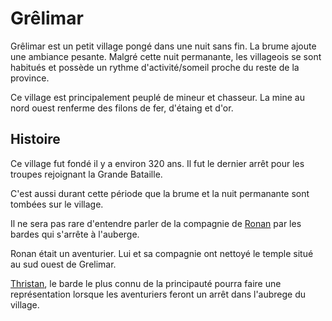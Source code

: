 # Grêlimar

Grêlimar est un petit village pongé dans une nuit sans fin. La brume ajoute une ambiance pesante.
Malgré cette nuit permanante, les villageois se sont habitués et possède un rythme d'activité/someil proche du reste de la province.

Ce village est principalement peuplé de mineur et chasseur. La mine au nord ouest renferme des filons de fer, d'étaing et d'or.

## Histoire

Ce village fut fondé il y a environ 320 ans. Il fut le dernier arrêt pour les troupes rejoignant la Grande Bataille.

C'est aussi durant cette période que la brume et la nuit permanante sont tombées sur le village.

Il ne sera pas rare d'entendre parler de la compagnie de [Ronan](3-Personnages/Ronan.md) par les bardes qui s'arrête à l'auberge.

Ronan était un aventurier. Lui et sa compagnie ont nettoyé le temple situé au sud ouest de Grelimar.

[Thristan](3-Personnages/Thristan.md), le barde le plus connu de la principauté pourra faire une représentation lorsque les aventuriers feront un arrêt dans l'aubrege du village.


